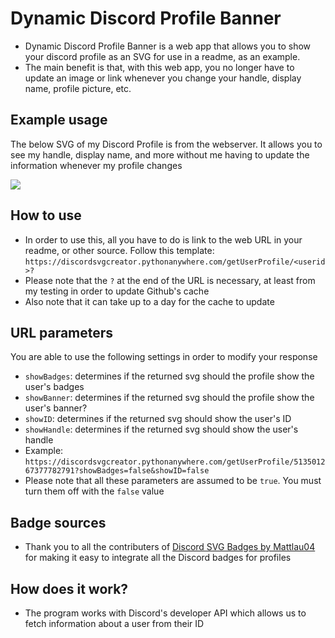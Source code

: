 # Dynamic Discord Profile Banner
* Dynamic Discord Profile Banner is a web app that allows you to show your discord profile as an SVG for use in a readme, as an example.
* The main benefit is that, with this web app, you no longer have to update an image or link whenever you change your handle, display name, profile picture, etc.

## Example usage
The below SVG of my Discord Profile is from the webserver. It allows you to see my handle, display name, and more without me having to update the information whenever my profile changes

<a href="https://discord.com/users/513501267377782791">
    <img src="https://discordsvgcreator.pythonanywhere.com/getUserProfile/513501267377782791?t=1">
</a>

## How to use
* In order to use this, all you have to do is link to the web URL in your readme, or other source. Follow this template:
    `https://discordsvgcreator.pythonanywhere.com/getUserProfile/<userid>?`
* Please note that the `?` at the end of the URL is necessary, at least from my testing in order to update Github's cache
* Also note that it can take up to a day for the cache to update

## URL parameters
You are able to use the following settings in order to modify your response
* `showBadges`: determines if the returned svg should the profile show the user's badges
* `showBanner`: determines if the returned svg should the profile show the user's banner?
* `showID`: determines if the returned svg should show the user's ID
* `showHandle`: determines if the returned svg should show the user's handle
* Example: `https://discordsvgcreator.pythonanywhere.com/getUserProfile/513501267377782791?showBadges=false&showID=false`
* Please note that all these parameters are assumed to be `true`. You must turn them off with the `false` value

## Badge sources
* Thank you to all the contributers of [Discord SVG Badges by Mattlau04](https://github.com/Mattlau04/Discord-SVG-badges) for making it easy to integrate all the Discord badges for profiles

## How does it work?
* The program works with Discord's developer API which allows us to fetch information about a user from their ID